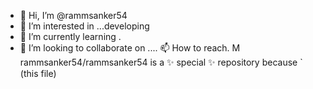 - 👋 Hi, I’m @rammsanker54
- 👀 I’m interested in ...developing
- 🌱 I’m currently learning .
- 💞️ I’m looking to collaborate on ....
📫 How to reach. M
rammsanker54/rammsanker54 is a ✨ special ✨ repository because ` (this file) 
